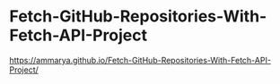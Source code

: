 # Fetch-GitHub-Repositories-With-Fetch-API-Project
https://ammarya.github.io/Fetch-GitHub-Repositories-With-Fetch-API-Project/
